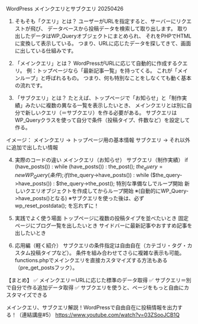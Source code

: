 WordPress メインクエリとサブクエリ 20250426


1. そもそも「クエリ」とは？
ユーザーがURLを指定すると、サーバーにリクエストが飛び、
データベースから投稿データを検索して取り出します。
取り出したデータはWP_Queryオブジェクトにまとめられ、
それをPHPでHTMLに変換して表示している。
つまり、URLに応じたデータを探してきて、画面に出している仕組みです。

2. 「メインクエリ」とは？
WordPressがURLに応じて自動的に作成するクエリ。
例：トップページなら「最新記事一覧」を持ってくる。
これが「メインループ」と呼ばれるもの。
つまり、何も特別なことをしなくても動く基本の流れです。

3. 「サブクエリ」とは？
たとえば、トップページで「お知らせ」と「制作実績」みたいに複数の異なる一覧を表示したいとき、
メインクエリとは別に自分で新しいクエリ（＝サブクエリ）を作る必要がある。
サブクエリはWP_Queryクラスを使って自分で条件（投稿タイプ、件数など）を設定して作る。

イメージ：
メインクエリ → トップページ用の基本情報
サブクエリ → それ以外に追加で出したい情報

4. 実際のコードの違い
メインクエリ（お知らせ）	                                          サブクエリ（制作実績）
if (have_posts()) : while (have_posts()) : the_post();	          $the_query = new WP_Query(条件); if ($the_query->have_posts()) : while ($the_query->have_posts()) : $the_query->the_post();
特別な準備なしでループ開始	                                        新しいクエリオブジェクトを作成してからループ開始
※(自動的にWP_Query->have_posts()となる)
※サブクエリを使った後は、必ず wp_reset_postdata(); を忘れずに！

5. 実践でよく使う場面
トップページに複数の投稿タイプを並べたいとき
固定ページにブログ一覧を出したいとき
サイドバーに最新記事やおすすめ記事を出したいとき

6. 応用編（軽く紹介）
サブクエリの条件指定は自由自在（カテゴリ・タグ・カスタム投稿タイプなど）。
条件を組み合わせてさらに複雑な表示も可能。
functions.phpでメインクエリを直接カスタマイズする方法もある（pre_get_postsフック）。


【まとめ】
✅ メインクエリ＝URLに応じた標準のデータ取得
✅ サブクエリ＝別で自分で作る追加データ取得
✅ サブクエリを使うと、ページをもっと自由にカスタマイズできる


メインクエリ、サブクエリ解説！WordPressで自由自在に投稿情報を出力する！（連結講座#5）
https://www.youtube.com/watch?v=03ZSooJCB1Q